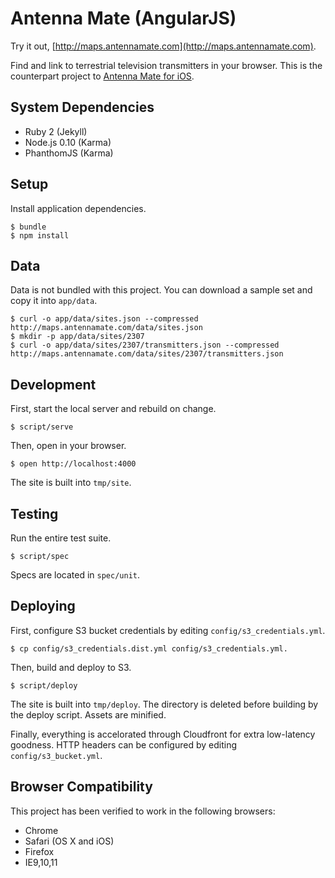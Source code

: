# Antenna Mate (AngularJS)

Try it out, [http://maps.antennamate.com](http://maps.antennamate.com).

Find and link to terrestrial television transmitters in your browser.
This is the counterpart project to [Antenna Mate for iOS](http://antennamate.com).

## System Dependencies

* Ruby 2 (Jekyll)
* Node.js 0.10 (Karma)
* PhanthomJS (Karma)

## Setup

Install application dependencies.

    $ bundle
    $ npm install

## Data

Data is not bundled with this project. You can download a sample set and copy
it into `app/data`.

    $ curl -o app/data/sites.json --compressed http://maps.antennamate.com/data/sites.json
    $ mkdir -p app/data/sites/2307
    $ curl -o app/data/sites/2307/transmitters.json --compressed http://maps.antennamate.com/data/sites/2307/transmitters.json

## Development

First, start the local server and rebuild on change.

    $ script/serve

Then, open in your browser.

    $ open http://localhost:4000

The site is built into `tmp/site`.

## Testing

Run the entire test suite.

    $ script/spec

Specs are located in `spec/unit`.

## Deploying

First, configure S3 bucket credentials by editing
`config/s3_credentials.yml`.

    $ cp config/s3_credentials.dist.yml config/s3_credentials.yml.

Then, build and deploy to S3.

    $ script/deploy

The site is built into `tmp/deploy`. The directory is deleted before
building by the deploy script. Assets are minified.

Finally, everything is accelorated through Cloudfront for extra low-latency
goodness. HTTP headers can be configured by editing `config/s3_bucket.yml`.

## Browser Compatibility

This project has been verified to work in the following browsers:

* Chrome
* Safari (OS X and iOS)
* Firefox
* IE9,10,11
